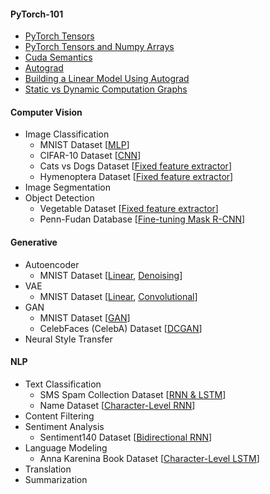 #### PyTorch-101

   - [PyTorch Tensors](https://github.com/shazzad-hasan/practice-deep-learning-with-pytorch/blob/main/foundation_of_pytorch/pytorch_tensors.ipynb)
   - [PyTorch Tensors and Numpy Arrays](https://github.com/shazzad-hasan/practice-deep-learning-with-pytorch/blob/main/foundation_of_pytorch/conversion_between_pytorch_and_numpy.ipynb)
   - [Cuda Semantics](https://github.com/shazzad-hasan/practice-deep-learning-with-pytorch/blob/main/foundation_of_pytorch/cuda_semantics.ipynb)
   - [Autograd](https://github.com/shazzad-hasan/practice-deep-learning-with-pytorch/blob/main/foundation_of_pytorch/autograd_intro.ipynb)
  - [Building a Linear Model Using Autograd](https://github.com/shazzad-hasan/practice-deep-learning-with-pytorch/blob/main/foundation_of_pytorch/linear_model_using_autograd.ipynb)
  - [Static vs Dynamic Computation Graphs](https://github.com/shazzad-hasan/practice-deep-learning-with-pytorch/blob/main/foundation_of_pytorch/computation_graphs.ipynb)

#### Computer Vision

- Image Classification
  - MNIST Dataset [[MLP](https://github.com/shazzad-hasan/practice-deep-learning-with-pytorch/blob/main/image_classification/mlp_mnist.ipynb)]
  - CIFAR-10 Dataset [[CNN](https://github.com/shazzad-hasan/practice-deep-learning-with-pytorch/blob/main/image_classification/cnn_cifar10.ipynb)]
  - Cats vs Dogs Dataset [[Fixed feature extractor](https://github.com/shazzad-hasan/practice-deep-learning-with-pytorch/blob/main/image_classification/fixed_feature_extractor_cat_vs_dog.ipynb)]
  - Hymenoptera Dataset [[Fixed feature extractor](https://github.com/shazzad-hasan/practice-deep-learning-with-pytorch/blob/main/image_classification/fixed_feature_extractor_ant_vs_bee.ipynb)]
- Image Segmentation
- Object Detection
  - Vegetable Dataset [[Fixed feature extractor](https://github.com/shazzad-hasan/practice-deep-learning-with-pytorch/blob/main/object_detection/fixed_feature_extractor_vegetable.ipynb)]
  - Penn-Fudan Database [[Fine-tuning Mask R-CNN](https://github.com/shazzad-hasan/practice-deep-learning-with-pytorch/blob/main/object_detection/fine-tuning_penn_fudan.ipynb)]

#### Generative 

- Autoencoder
  - MNIST Dataset [[Linear](https://github.com/shazzad-hasan/practice-deep-learning-with-pytorch/blob/main/autoencoder/linear_autoencoder_mnist.ipynb), [Denoising](https://github.com/shazzad-hasan/practice-deep-learning-with-pytorch/blob/main/autoencoder/denoising_autoencoder_mnist.ipynb)]
- VAE
  - MNIST Dataset [[Linear](https://github.com/shazzad-hasan/practice-deep-learning-with-pytorch/blob/main/variational_autoencoder/vae_mnist.ipynb), [Convolutional](https://github.com/shazzad-hasan/practice-deep-learning-with-pytorch/blob/main/variational_autoencoder/conv_vae_mnist.ipynb)]
- GAN
  - MNIST Dataset [[GAN](https://github.com/shazzad-hasan/practice-deep-learning-with-pytorch/blob/main/gan/gan_mnist.ipynb)]
  - CelebFaces (CelebA) Dataset [[DCGAN](https://github.com/shazzad-hasan/practice-deep-learning-with-pytorch/blob/main/gan/dcgan_celebrity_faces.ipynb)]
- Neural Style Transfer

#### NLP

- Text Classification
  - SMS Spam Collection Dataset [[RNN & LSTM](https://github.com/shazzad-hasan/practice-deep-learning-with-pytorch/blob/main/text_classification/rnn_lstm_spam_vs_ham.ipynb)]
  - Name Dataset [[Character-Level RNN](https://github.com/shazzad-hasan/practice-deep-learning-with-pytorch/blob/main/text_classification/char_rnn_names.ipynb)]
- Content Filtering
- Sentiment Analysis
  - Sentiment140 Dataset [[Bidirectional RNN](https://github.com/shazzad-hasan/practice-deep-learning-with-pytorch/blob/main/sentiment_analysis/bidirectional_rnn_tweet_sentiment.ipynb)]
- Language Modeling
  - Anna Karenina Book Dataset [[Character-Level LSTM](https://github.com/shazzad-hasan/practice-deep-learning-with-pytorch/blob/main/language_modeling/char_rnn_anna_karenina.ipynb)]
- Translation
- Summarization


